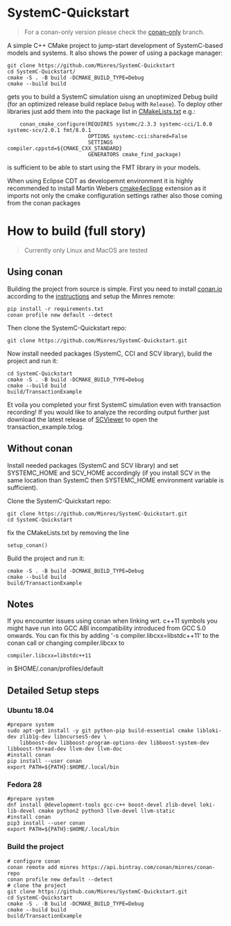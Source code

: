 # SystemC-Quickstart
> For a conan-only version please check the [conan-only](https://github.com/Minres/SystemC-Quickstart/tree/conan_only) branch.

A simple C++ CMake project to jump-start development of SystemC-based models and systems. It also shows the power of using a package manager:

```
git clone https://github.com/Minres/SystemC-Quickstart
cd SystemC-Quickstart/
cmake -S . -B build -DCMAKE_BUILD_TYPE=Debug
cmake --build build
```
gets you to build a SystemC simulation uisng an unoptimized Debug build (for an optimized release build replace `Debug` with `Release`). To deploy other libraries just add them into the package list in [CMakeLists.txt](https://github.com/Minres/SystemC-Quickstart/blob/master/CMakeLists.txt#L27) e.g.:

```
	conan_cmake_configure(REQUIRES systemc/2.3.3 systemc-cci/1.0.0 systemc-scv/2.0.1 fmt/8.0.1
	                      OPTIONS systemc-cci:shared=False
	                      SETTINGS compiler.cppstd=${CMAKE_CXX_STANDARD}
	                      GENERATORS cmake_find_package)

```
is sufficient to be able to start using the FMT library in your models.

When using Eclipse CDT as developemnt environment it is highly recommended to install Martin Webers
[cmake4eclipse](https://marketplace.eclipse.org/content/cmake4eclipse) extension as it imports not only the
cmake configuration settings rather also those coming from the conan packages

# How to build (full story)
> Currently only Linux and MacOS are tested

## Using conan
Building the project from source is simple. First you need to install [conan.io](https://conan.io/) according to the [instructions](http://docs.conan.io/en/latest/installation.html) and setup the Minres remote:

```
pip install -r requirements.txt
conan profile new default --detect
```

Then clone the SystemC-Quickstart repo:

```
git clone https://github.com/Minres/SystemC-Quickstart.git
```

Now install needed packages (SystemC, CCI and SCV library), build the project and run it:

```
cd SystemC-Quickstart
cmake -S . -B build -DCMAKE_BUILD_TYPE=Debug
cmake --build build
build/TransactionExample
```

Et voila you completed your first SystemC simulation even with transaction recording!
If you would like to analyze the recording output further just download the latest release of 
[SCViewer](https://github.com/Minres/SCViewer/releases) to open the transaction_example.txlog.

## Without conan

Install needed packages (SystemC and SCV library) and set SYSTEMC_HOME and SCV_HOME accordingly (if you install
SCV in the same location than SystemC then SYSTEMC_HOME environment variable is sufficient).

Clone the SystemC-Quickstart repo:

```
git clone https://github.com/Minres/SystemC-Quickstart.git
cd SystemC-Quickstart
```

fix the CMakeLists.txt by removing the line

```
setup_conan()
```

Build the project and run it:

```
cmake -S . -B build -DCMAKE_BUILD_TYPE=Debug
cmake --build build
build/TransactionExample
```

## Notes

If you encounter issues using conan when linking wrt. c++11 symbols you might have run into GCC ABI incompatibility introduced from GCC 5.0 onwards. You can fix this by adding '-s compiler.libcxx=libstdc++11' to the conan call or changing compiler.libcxx to

```
compiler.libcxx=libstdc++11
```
in $HOME/.conan/profiles/default

## Detailed Setup steps

### Ubuntu 18.04

```
#prepare system
sudo apt-get install -y git python-pip build-essential cmake libloki-dev zlib1g-dev libncurses5-dev \	
    libboost-dev libboost-program-options-dev libboost-system-dev libboost-thread-dev llvm-dev llvm-doc
#install conan
pip install --user conan
export PATH=${PATH}:$HOME/.local/bin
```

### Fedora 28

```
#prepare system
dnf install @development-tools gcc-c++ boost-devel zlib-devel loki-lib-devel cmake python2 python3 llvm-devel llvm-static
#install conan
pip3 install --user conan
export PATH=${PATH}:$HOME/.local/bin
```
 
### Build the project

```
# configure conan
conan remote add minres https://api.bintray.com/conan/minres/conan-repo
conan profile new default --detect
# clone the project
git clone https://github.com/Minres/SystemC-Quickstart.git
cd SystemC-Quickstart
cmake -S . -B build -DCMAKE_BUILD_TYPE=Debug
cmake --build build
build/TransactionExample
```
